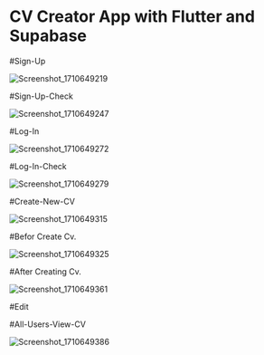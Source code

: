 # CV Creator App with Flutter and Supabase

#Sign-Up

![Screenshot_1710649219](https://github.com/mohammed0172000/Project-7/assets/82112256/16ecfeae-d2fd-4ec6-abe4-cf54b2ca1e89)

#Sign-Up-Check

![Screenshot_1710649247](https://github.com/mohammed0172000/Project-7/assets/82112256/1082eb22-48d7-4265-9e02-ce050044214c)


#Log-In

![Screenshot_1710649272](https://github.com/mohammed0172000/Project-7/assets/82112256/c9ae4b90-dae4-4d36-b7d6-a3a50a9dd572)


#Log-In-Check

![Screenshot_1710649279](https://github.com/mohammed0172000/Project-7/assets/82112256/344eca2d-8f50-451f-becc-1b4e0a188427)


#Create-New-CV

![Screenshot_1710649315](https://github.com/mohammed0172000/Project-7/assets/82112256/9688f686-7b78-4cdf-b4f4-12bb6bf16125)


#Befor Create Cv.

![Screenshot_1710649325](https://github.com/mohammed0172000/Project-7/assets/82112256/4be0a8ec-039c-4ae2-a7b7-a7d438296fd5)


#After Creating Cv.

![Screenshot_1710649361](https://github.com/mohammed0172000/Project-7/assets/82112256/3852b9e9-e7fe-4b98-879a-a458cdc04f67)


#Edit

#All-Users-View-CV

![Screenshot_1710649386](https://github.com/mohammed0172000/Project-7/assets/82112256/46bf2ba8-ad27-46eb-83da-dd8e238d8175)





